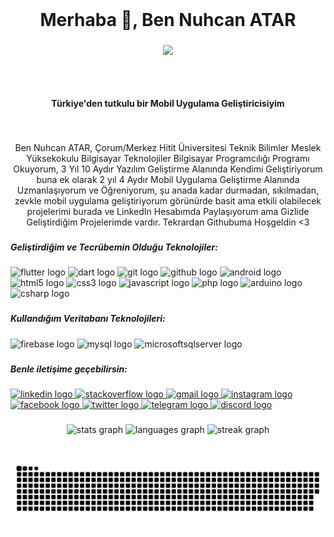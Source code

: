 <br clear="both">
<h1 align="center">Merhaba 👋, Ben Nuhcan ATAR</h1>

###

<div align="center">
  <img height="180" src="[https://media3.giphy.com/media/tJ2sekm3lZsbMX443g/giphy.gif?cid=ecf05e475iof3phbk9rzfzknqr14ec67k3qqo44c2iav6inx&ep=v1_gifs_search&rid=giphy.gif&ct=g](https://media0.giphy.com/media/PbnBee5MuIaS4/giphy.gif?cid=ecf05e47vkxuj2gwuo1bx109hhftpd0ypqnocapx22p97m89&ep=v1_gifs_search&rid=giphy.gif&ct=g)"  />
</div>

##

<br clear="both">

<h4 align="center">Türkiye'den tutkulu bir Mobil Uygulama Geliştiricisiyim</h4>

###

<br clear="both">

<p align="center">Ben Nuhcan ATAR, Çorum/Merkez Hitit Üniversitesi Teknik Bilimler Meslek Yüksekokulu Bilgisayar Teknolojiler Bilgisayar Programcılığı Programı Okuyorum, 3 Yıl 10 Aydır Yazılım Geliştirme Alanında Kendimi Geliştiriyorum buna ek olarak 2 yıl 4 Aydır Mobil Uygulama Geliştirme Alanında Uzmanlaşıyorum ve Öğreniyorum, şu anada kadar durmadan, sıkılmadan, zevkle mobil uygulama geliştiriyorum görünürde basit ama etkili olabilecek projelerimi burada ve LinkedIn Hesabımda Paylaşıyorum ama Gizlide Geliştirdiğim Projelerimde vardır. Tekrardan Githubuma Hoşgeldin <3</p>

###

<h5 align="left">Geliştirdiğim ve Tecrübemin Olduğu Teknolojiler:</h5>

###

<div align="left">
  <img src="https://cdn.jsdelivr.net/gh/devicons/devicon/icons/flutter/flutter-original.svg" height="40" width="52" alt="flutter logo"  />
  <img src="https://cdn.jsdelivr.net/gh/devicons/devicon/icons/dart/dart-original.svg" height="40" width="52" alt="dart logo"  />
  <img src="https://cdn.jsdelivr.net/gh/devicons/devicon/icons/git/git-original.svg" height="40" width="52" alt="git logo"  />
  <img src="https://cdn.jsdelivr.net/gh/devicons/devicon/icons/github/github-original.svg" height="40" width="52" alt="github logo"  />
  <img src="https://cdn.jsdelivr.net/gh/devicons/devicon/icons/android/android-original.svg" height="40" width="52" alt="android logo"  />
  <img src="https://cdn.jsdelivr.net/gh/devicons/devicon/icons/html5/html5-original.svg" height="40" width="52" alt="html5 logo"  />
  <img src="https://cdn.jsdelivr.net/gh/devicons/devicon/icons/css3/css3-original.svg" height="40" width="52" alt="css3 logo"  />
  <img src="https://cdn.jsdelivr.net/gh/devicons/devicon/icons/javascript/javascript-original.svg" height="40" width="52" alt="javascript logo"  />
  <img src="https://cdn.jsdelivr.net/gh/devicons/devicon/icons/php/php-original.svg" height="40" width="52" alt="php logo"  />
  <img src="https://cdn.jsdelivr.net/gh/devicons/devicon/icons/arduino/arduino-original.svg" height="40" width="52" alt="arduino logo"  />
  <img src="https://cdn.jsdelivr.net/gh/devicons/devicon/icons/csharp/csharp-original.svg" height="40" width="52" alt="csharp logo"  />
</div>

###

<h5 align="left">Kullandığım Veritabanı Teknolojileri:</h5>

###

<div align="left">
  <img src="https://cdn.jsdelivr.net/gh/devicons/devicon/icons/firebase/firebase-plain.svg" height="40" width="52" alt="firebase logo"  />
  <img src="https://cdn.jsdelivr.net/gh/devicons/devicon/icons/mysql/mysql-original.svg" height="40" width="52" alt="mysql logo"  />
  <img src="https://cdn.jsdelivr.net/gh/devicons/devicon/icons/microsoftsqlserver/microsoftsqlserver-plain.svg" height="40" width="52" alt="microsoftsqlserver logo"  />
</div>

###

<h5 align="left">Benle iletişime geçebilirsin:</h5>

###

<div align="left">
  <a href="https://www.linkedin.com/in/nuhcan-atar-371276208/" target="_blank">
    <img src="https://raw.githubusercontent.com/maurodesouza/profile-readme-generator/master/src/assets/icons/social/linkedin/default.svg" width="52" height="40" alt="linkedin logo"  />
  </a>
  <a href="https://stackoverflow.com/users/15011521/nuhcanatar" target="_blank">
    <img src="https://raw.githubusercontent.com/maurodesouza/profile-readme-generator/master/src/assets/icons/social/stackoverflow/default.svg" width="52" height="40" alt="stackoverflow logo"  />
  </a>
  <a href="nuhcanatar20@gmail.com" target="_blank">
    <img src="https://raw.githubusercontent.com/maurodesouza/profile-readme-generator/master/src/assets/icons/social/gmail/default.svg" width="52" height="40" alt="gmail logo"  />
  </a>
  <a href="https://www.instagram.com/nuhcan_atar/" target="_blank">
    <img src="https://raw.githubusercontent.com/maurodesouza/profile-readme-generator/master/src/assets/icons/social/instagram/default.svg" width="52" height="40" alt="instagram logo"  />
  </a>
  <a href="https://www.facebook.com/nuhcan.atar.19" target="_blank">
    <img src="https://raw.githubusercontent.com/maurodesouza/profile-readme-generator/master/src/assets/icons/social/facebook/default.svg" width="52" height="40" alt="facebook logo"  />
  </a>
  <a href="https://twitter.com/nuhcanatar0" target="_blank">
    <img src="https://raw.githubusercontent.com/maurodesouza/profile-readme-generator/master/src/assets/icons/social/twitter/default.svg" width="52" height="40" alt="twitter logo"  />
  </a>
  <a href="Nuhcan ATAR" target="_blank">
    <img src="https://raw.githubusercontent.com/maurodesouza/profile-readme-generator/master/src/assets/icons/social/telegram/default.svg" width="52" height="40" alt="telegram logo"  />
  </a>
  <a href="NuhcanATAR#9217" target="_blank">
    <img src="https://raw.githubusercontent.com/maurodesouza/profile-readme-generator/master/src/assets/icons/social/discord/default.svg" width="52" height="40" alt="discord logo"  />
  </a>
</div>

###

<div align="center">
  <img src="https://github-readme-stats.vercel.app/api?username=NuhcanATAR&hide_title=false&hide_rank=true&show_icons=true&include_all_commits=true&count_private=true&disable_animations=false&theme=solarized-light&locale=en&hide_border=true&order=1" height="170" alt="stats graph"  />
  <img src="https://github-readme-stats.vercel.app/api/top-langs?username=NuhcanATAR&locale=en&hide_title=false&layout=compact&card_width=320&langs_count=5&theme=solarized-light&hide_border=false&order=2" height="170" alt="languages graph"  />
  <img src="https://streak-stats.demolab.com?user=NuhcanATAR&locale=en&mode=weekly&theme=solarized-light&hide_border=false&border_radius=5&date_format=j M[ Y]&order=3" height="170" alt="streak graph"  />
</div>

###

<br clear="both">

<img src="https://raw.githubusercontent.com/NuhcanATAR/NuhcanATAR/output/snake.svg" alt="Snake animation" />

###
